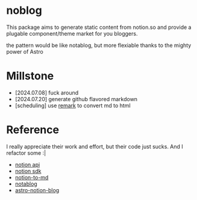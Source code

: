 # noblog

This package aims to generate static content from notion.so and provide a plugable component/theme market for you bloggers.

the pattern would be like notablog, but more flexiable thanks to the mighty power of Astro

# Millstone
* \[2024.07.08\] fuck around
* \[2024.07.20\] generate github flavored markdown
* \[scheduling\] use [remark](https://github.com/remarkjs/remark) to convert md to html

# Reference 
I really appreciate their work and effort, but their code just sucks. And I refactor some :|

* [notion api](https://developers.notion.com/reference/intro)
* [notion sdk](https://developers.notion.com/docs/getting-started)
* [notion-to-md](https://github.com/souvikinator/notion-to-md)
* [notablog](https://github.com/dragonman225/notablog)
* [astro-notion-blog](https://github.com/otoyo/astro-notion-blog)
